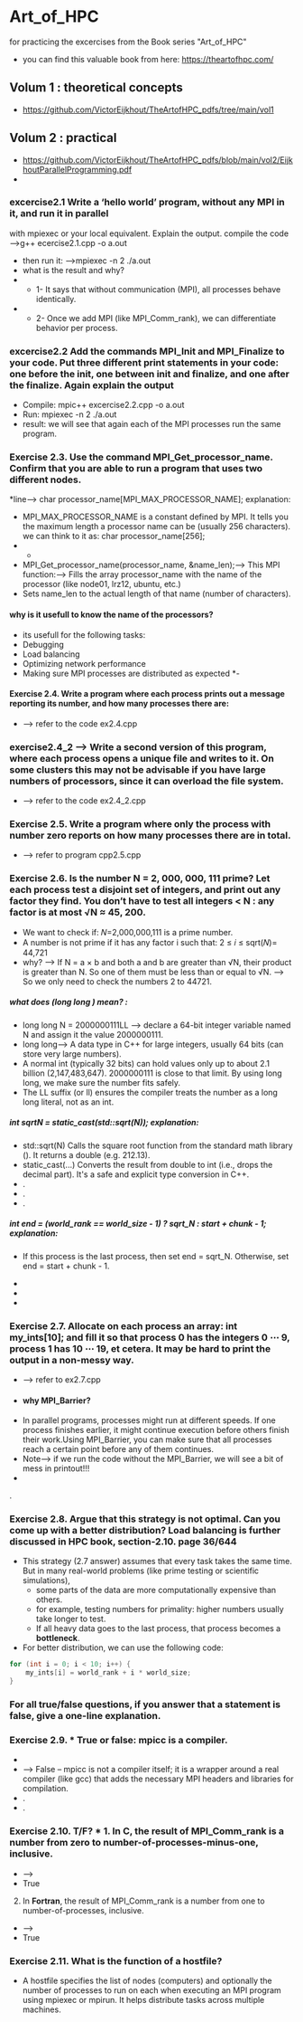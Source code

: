 # Art_of_HPC
for practicing the excercises from the Book series "Art_of_HPC"
* you can find this valuable book from here: https://theartofhpc.com/

## Volum 1 : theoretical concepts
* https://github.com/VictorEijkhout/TheArtofHPC_pdfs/tree/main/vol1

## Volum 2 : practical
* https://github.com/VictorEijkhout/TheArtofHPC_pdfs/blob/main/vol2/EijkhoutParallelProgramming.pdf
* 
### excercise2.1 Write a ‘hello world’ program, without any MPI in it, and run it in parallel
with mpiexec or your local equivalent. Explain the output.
compile the code -->g++ ecercise2.1.cpp -o a.out
* then run it: -->mpiexec -n 2 ./a.out
*  what is the result and why?
*  - 1- It says that without communication (MPI), all processes behave identically.
*  - 2- Once we add MPI (like MPI_Comm_rank), we can differentiate behavior per process.



### excercise2.2 Add the commands MPI_Init and MPI_Finalize to your code. Put three different print statements in your code: one before the init, one between init and finalize, and one after the finalize. Again explain the output
* Compile: mpic++ excercise2.2.cpp -o a.out 
* Run: mpiexec -n 2 ./a.out
* result: we will see that again each of the MPI processes run the same program.

### Exercise 2.3. Use the command MPI_Get_processor_name. Confirm that you are able to run a program that uses two different nodes.
*line--> char processor_name[MPI_MAX_PROCESSOR_NAME]; explanation:
* MPI_MAX_PROCESSOR_NAME is a constant defined by MPI. It tells you the maximum length a processor name can be (usually 256 characters). we can think to it as: char processor_name[256];
* -
* MPI_Get_processor_name(processor_name, &name_len);--> This MPI function:--> Fills the array processor_name with the name of the processor (like node01, lrz12, ubuntu, etc.)
* Sets name_len to the actual length of that name (number of characters).
#### why is it usefull to know the name of the processors?
* its usefull for the following tasks:
*  Debugging
*  Load balancing
*  Optimizing network performance
*  Making sure MPI processes are distributed as expected
*- 
  #### Exercise 2.4. Write a program where each process prints out a message reporting its number, and how many processes there are:
  * --> refer to the code ex2.4.cpp
### exercise2.4_2 --> Write a second version of this program, where each process opens a unique file and writes to it. On some clusters this may not be advisable if you have large numbers of processors, since it can overload the file system.
  *  --> refer to the code ex2.4_2.cpp
### Exercise 2.5. Write a program where only the process with number zero reports on how many processes there are in total.
* --> refer to program cpp2.5.cpp

### Exercise 2.6. Is the number N = 2, 000, 000, 111 prime? Let each process test a disjoint set of integers, and print out any factor they find. You don’t have to test all integers < N : any factor is at most √N ≈ 45, 200.
* We want to check if: 𝑁=2,000,000,111 is a prime number.
* A number is not prime if it has any factor i such that: 2 ≤ 𝑖 ≤ sqrt(𝑁)= 44,721
* why? --> If N = a × b and both a and b are greater than √N, their product is greater than N. So one of them must be less than or equal to √N. --> So we only need to check the numbers 2 to 44721.

##### what does (long long ) mean? :
* long long N = 2000000111LL --> declare a 64-bit integer variable named N and assign it the value 2000000111.
* long long--> 	A data type in C++ for large integers, usually 64 bits (can store very large numbers).
* A normal int (typically 32 bits) can hold values only up to about 2.1 billion (2,147,483,647). 2000000111 is close to that limit. By using long long, we make sure the number fits safely.
* The LL suffix (or ll) ensures the compiler treats the number as a long long literal, not as an int.

##### int sqrtN = static_cast<int>(std::sqrt(N)); explanation:
  * std::sqrt(N)	Calls the square root function from the standard math library (<cmath>). It returns a double (e.g. 212.13).
  * static_cast<int>(...)	Converts the result from double to int (i.e., drops the decimal part). It's a safe and explicit type conversion in C++.
  * .
  * .
  * .
##### int end = (world_rank == world_size - 1) ? sqrt_N : start + chunk - 1; explanation:
* If this process is the last process, then set end = sqrt_N. Otherwise, set end = start + chunk - 1.

*   
*   
*   
### Exercise 2.7.  Allocate on each process an array: int my_ints[10]; and fill it so that process 0 has the integers 0 ⋯ 9, process 1 has 10 ⋯ 19, et cetera. It may be hard to print the output in a non-messy way.
* --> refer to ex2.7.cpp
* #### why MPI_Barrier? 
* In parallel programs, processes might run at different speeds. If one process finishes earlier, it might continue execution before others finish their work.Using MPI_Barrier, you can make sure that all processes reach a certain point before any of them continues. 
* Note--> if we run the code without the MPI_Barrier, we will see a bit of mess in printout!!!
* 
.
### Exercise 2.8. Argue that this strategy is not optimal. Can you come up with a better distribution? Load balancing is further discussed in HPC book, section-2.10. page 36/644
* This strategy (2.7 answer) assumes that every task takes the same time. But in many real-world problems (like prime testing or scientific simulations),
  - some parts of the data are more computationally expensive than others.
  - for example, testing numbers for primality: higher numbers usually take longer to test.
  - If all heavy data goes to the last process, that process becomes a **bottleneck**.
* For better distribution, we can use the following code:

```cpp
for (int i = 0; i < 10; i++) {
    my_ints[i] = world_rank + i * world_size;
}
```
### For all true/false questions, if you answer that a statement is false, give a one-line explanation.
### Exercise 2.9. * True or false: mpicc is a compiler.
*
* --> False – mpicc is not a compiler itself; it is a wrapper around a real compiler (like gcc) that adds the necessary MPI headers and libraries for compilation.
* .
* .
### Exercise 2.10. T/F? * 1. In C, the result of **MPI_Comm_rank** is a number from zero to number-of-processes-minus-one, inclusive.
* -->
* True
2. In **Fortran**, the result of MPI_Comm_rank is a number from one to number-of-processes, inclusive.
* -->
* True
### Exercise 2.11. What is the function of a hostfile?

* A hostfile specifies the list of nodes (computers) and optionally the number of processes to run on each when executing an MPI program using mpiexec or mpirun. It helps distribute tasks across multiple machines.


